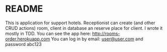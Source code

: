# README

This is application for support hotels. Receptionist can create (and other CRUD actions) room, client in database an
reserve place for client. I wrote it mostly in TDD. You can see the app here: http://rooms-order.herokuapp.com You can log in by email: user@user.com and password abc123
